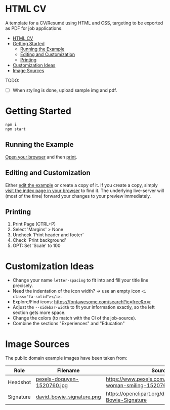 # HTML CV

A template for a CV/Resumé using HTML and CSS, targeting to be exported as PDF for job applications.

- [HTML CV](#html-cv)
- [Getting Started](#getting-started)
  - [Running the Example](#running-the-example)
  - [Editing and Customization](#editing-and-customization)
  - [Printing](#printing)
- [Customization Ideas](#customization-ideas)
- [Image Sources](#image-sources)

TODO:

- [ ] When styling is done, upload sample img and pdf.

# Getting Started

    npm i
    npm start

## Running the Example

[Open your browser](http://127.0.0.1:8080/example)
and then [print](#printing).

## Editing and Customization

Either [edit the example](./example) or create a copy of it.
If you create a copy, simply [visit the index page in your browser](http://127.0.0.1:8080) to find it.
The underlying live-server will (most of the time) forward your changes to your preview immediately.

## Printing

1. Print Page (CTRL+P)
2. Select 'Margins' > None
3. Uncheck 'Print header and footer'
4. Check 'Print background'
5. OPT: Set 'Scale' to 100

# Customization Ideas

* Change your name `letter-spacing` to fit into and fill your title line precisely.
* Need the indentation of the icon width? -> use an empty icon `<i class="fa-solid"></i>`.
* Explore/Find icons: https://fontawesome.com/search?ic=free&o=r
* Adjust the `--sidebar-width` to fit your information exactly, so the left section gets more space.
* Change the colors (to match with the CI of the job-source).
* Combine the sections "Experiences" and "Education"

# Image Sources

The public domain example images have been taken from:

Role | Filename | Source
--- | --- | ---
Headshot | [pexels-doquyen-1520760.jpg](./pexels-doquyen-1520760.jpg) | https://www.pexels.com/photo/photo-of-a-woman-smiling-1520760/
Signature | [david_bowie_signature.png](./david_bowie_signature.png) | https://openclipart.org/detail/236937/David-Bowie-Signature
